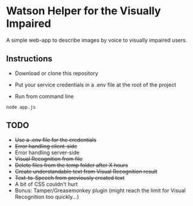 # Watson Helper for the Visually Impaired

A simple web-app to describe images by voice to visually impaired users.

## Instructions

- Download or clone this repository

- Put your service credentials in a .env file at the root of the project

- Run from command line

`node app.js`

## TODO

- ~~Use a .env file for the credentials~~
- ~~Error handling client-side~~
- Error handling server-side
- ~~Visual Recognition from file~~
- ~~Delete files from the temp folder after X hours~~
- ~~Create understandable text from Visual Recognition result~~
- ~~Text-to-Speech from previously created text~~
- A bit of CSS couldn't hurt
- Bonus: Tamper/Greasemonkey plugin (might reach the limit for Visual Recognition too quickly...)